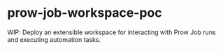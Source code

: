 # prow-job-workspace-poc
WIP: Deploy an extensible workspace for interacting with Prow Job runs and executing automation tasks.
